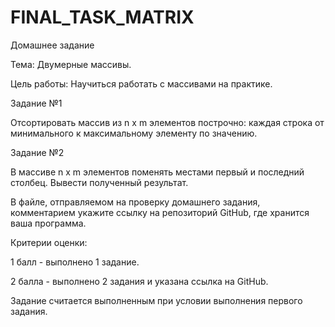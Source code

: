 # FINAL_TASK_MATRIX

Домашнее задание

Тема: Двумерные массивы.

Цель работы: Научиться работать с массивами на практике.

Задание №1

Отсортировать массив из n x m элементов построчно: каждая строка от минимального к максимальному элементу по значению. 

Задание №2

В массиве n x m элементов поменять местами первый и последний столбец. Вывести полученный результат.

В файле, отправляемом на проверку домашнего задания, комментарием укажите ссылку на репозиторий GitHub, где хранится ваша программа.

Критерии оценки:

1 балл - выполнено 1 задание.

2 балла - выполнено 2 задания и указана ссылка на GitHub.

Задание считается выполненным при условии выполнения первого задания.
